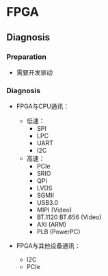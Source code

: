 # FPGA


## Diagnosis

### Preparation

- 需要开发驱动


### Diagnosis

- FPGA与CPU通讯：
  - 低速：
    - SPI
    - LPC
    - UART
    - I2C
  - 高速：
    - PCIe
    - SRIO
    - QPI
    - LVDS
    - SGMII
    - USB3.0
    - MIPI (Video)
    - BT.1120 BT.656 (Video)
    - AXI (ARM)
    - PLB (PowerPC)

- FPGA与其他设备通讯：
  - I2C
  - PCIe

